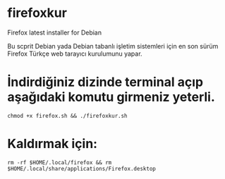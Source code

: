 # firefoxkur
Firefox latest installer for Debian

Bu scprit Debian yada Debian tabanlı işletim sistemleri için en son sürüm Firefox Türkçe web tarayıcı kurulumunu yapar.

# İndirdiğiniz dizinde terminal açıp aşağıdaki komutu girmeniz yeterli. 
```
chmod +x firefox.sh && ./firefoxkur.sh
```

# Kaldırmak için:
```
rm -rf $HOME/.local/firefox && rm $HOME/.local/share/applications/Firefox.desktop
```

